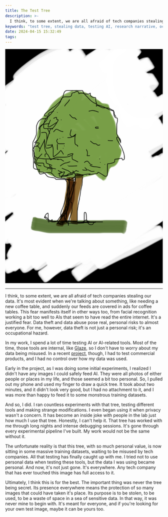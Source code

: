 ```yaml
---
title: The Test Tree
description: >-
  I think, to some extent, we are all afraid of tech companies stealing our data. It's most evident when we're talking about something, like needing a new coffee table, and suddenly our feeds are covered in ads for coffee tables. This fear manifests itself in other ways too, from facial recognition working a bit too well to AIs that seem to have read the entire internet. It's a justified fear. Data theft and data abuse pose real, personal risks to almost everyone. For me, however, data theft is not just a personal risk; it's an occupational hazard.
keywords: "test tree, stealing data, testing AI, research narrative, occupational hazard"
date: 2024-04-15 15:32:49
tags:
---
```


<img src="/images/test_tree.png" alt="Test Tree, by Ronik Bhaskar.">

---

I think, to some extent, we are all afraid of tech companies stealing our data. It's most evident when we're talking about something, like needing a new coffee table, and suddenly our feeds are covered in ads for coffee tables. This fear manifests itself in other ways too, from facial recognition working a bit too well to AIs that seem to have read the entire internet. It's a justified fear. Data theft and data abuse pose real, personal risks to almost everyone. For me, however, data theft is not just a personal risk; it's an occupational hazard.

In my work, I spend a lot of time testing AI or AI-related tools. Most of the time, those tools are internal, like [Glaze](https://glaze.cs.uchicago.edu/webglaze.html), so I don't have to worry about my data being misused. In a recent [project](https://arxiv.org/abs/2402.03214), though, I had to test commercial products, and I had no control over how my data was used. 

Early in the project, as I was doing some initial experiments, I realized I didn't have any images I could safely feed AI. They were all photos of either people or places in my life, and those seemed a bit too personal. So, I pulled out my phone and used my finger to draw a quick tree. It took about two minutes, and it didn't look very good, but I had no attachment to it, and I was more than happy to feed it to some monstrous training datasets. 

And so, I did. I ran countless experiments with that tree, testing different tools and making strange modifications. I even began using it when privacy wasn't a concern. It has become an inside joke with people in the lab just how much I use that tree. Honestly, I can't help it. That tree has worked with me through long nights and intense debugging sessions. It's gone through every experimental pipeline I've built. My work would not be the same without it.

The unfortunate reality is that this tree, with so much personal value, is now sitting in some massive training datasets, waiting to be misused by tech companies. All that testing has finally caught up with me. I tried not to use personal data when testing these tools, but the data I was using became personal. And now, it's not just gone. It's everywhere. Any tech company that has ever touched this image has full access to it.

Ultimately, I think this is for the best. The important thing was never the tree being secret. Its presence everywhere means the protection of so many images that could have taken it's place. Its purpose is to be stolen, to be used, to be a waste of space in a sea of sensitive data. In that way, it was never mine to begin with. It's meant for everyone, and if you're looking for your own test image, maybe it can be yours too.
